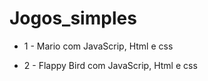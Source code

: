# Jogos_simples


 - 1 - Mario com JavaScrip, Html e css  

 - 2 - Flappy Bird  com JavaScrip, Html e css 
